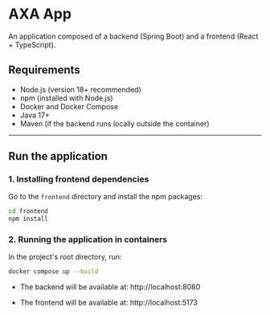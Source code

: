# AXA App

An application composed of a backend (Spring Boot) and a frontend (React + TypeScript).

## Requirements

- Node.js (version 18+ recommended)
- npm (installed with Node.js)
- Docker and Docker Compose
- Java 17+
- Maven (if the backend runs locally outside the container)

---

## Run the application

### 1. Installing frontend dependencies

Go to the `frontend` directory and install the npm packages:

```bash
cd frontend
npm install
```

### 2. Running the application in containers

In the project's root directory, run:

```bash
docker compose up --build
```
- The backend will be available at: http://localhost:8080

- The frontend will be available at: http://localhost:5173